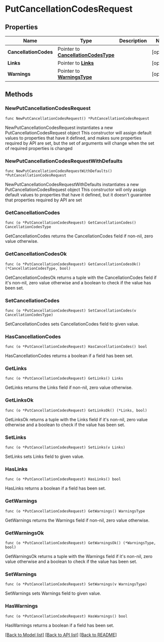 # PutCancellationCodesRequest

## Properties

Name | Type | Description | Notes
------------ | ------------- | ------------- | -------------
**CancellationCodes** | Pointer to [**CancellationCodesType**](CancellationCodesType.md) |  | [optional] 
**Links** | Pointer to [**Links**](Links.md) |  | [optional] 
**Warnings** | Pointer to [**WarningsType**](WarningsType.md) |  | [optional] 

## Methods

### NewPutCancellationCodesRequest

`func NewPutCancellationCodesRequest() *PutCancellationCodesRequest`

NewPutCancellationCodesRequest instantiates a new PutCancellationCodesRequest object
This constructor will assign default values to properties that have it defined,
and makes sure properties required by API are set, but the set of arguments
will change when the set of required properties is changed

### NewPutCancellationCodesRequestWithDefaults

`func NewPutCancellationCodesRequestWithDefaults() *PutCancellationCodesRequest`

NewPutCancellationCodesRequestWithDefaults instantiates a new PutCancellationCodesRequest object
This constructor will only assign default values to properties that have it defined,
but it doesn't guarantee that properties required by API are set

### GetCancellationCodes

`func (o *PutCancellationCodesRequest) GetCancellationCodes() CancellationCodesType`

GetCancellationCodes returns the CancellationCodes field if non-nil, zero value otherwise.

### GetCancellationCodesOk

`func (o *PutCancellationCodesRequest) GetCancellationCodesOk() (*CancellationCodesType, bool)`

GetCancellationCodesOk returns a tuple with the CancellationCodes field if it's non-nil, zero value otherwise
and a boolean to check if the value has been set.

### SetCancellationCodes

`func (o *PutCancellationCodesRequest) SetCancellationCodes(v CancellationCodesType)`

SetCancellationCodes sets CancellationCodes field to given value.

### HasCancellationCodes

`func (o *PutCancellationCodesRequest) HasCancellationCodes() bool`

HasCancellationCodes returns a boolean if a field has been set.

### GetLinks

`func (o *PutCancellationCodesRequest) GetLinks() Links`

GetLinks returns the Links field if non-nil, zero value otherwise.

### GetLinksOk

`func (o *PutCancellationCodesRequest) GetLinksOk() (*Links, bool)`

GetLinksOk returns a tuple with the Links field if it's non-nil, zero value otherwise
and a boolean to check if the value has been set.

### SetLinks

`func (o *PutCancellationCodesRequest) SetLinks(v Links)`

SetLinks sets Links field to given value.

### HasLinks

`func (o *PutCancellationCodesRequest) HasLinks() bool`

HasLinks returns a boolean if a field has been set.

### GetWarnings

`func (o *PutCancellationCodesRequest) GetWarnings() WarningsType`

GetWarnings returns the Warnings field if non-nil, zero value otherwise.

### GetWarningsOk

`func (o *PutCancellationCodesRequest) GetWarningsOk() (*WarningsType, bool)`

GetWarningsOk returns a tuple with the Warnings field if it's non-nil, zero value otherwise
and a boolean to check if the value has been set.

### SetWarnings

`func (o *PutCancellationCodesRequest) SetWarnings(v WarningsType)`

SetWarnings sets Warnings field to given value.

### HasWarnings

`func (o *PutCancellationCodesRequest) HasWarnings() bool`

HasWarnings returns a boolean if a field has been set.


[[Back to Model list]](../README.md#documentation-for-models) [[Back to API list]](../README.md#documentation-for-api-endpoints) [[Back to README]](../README.md)


